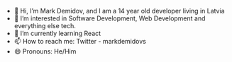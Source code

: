 - 👋 Hi, I’m Mark Demidov, and I am a 14 year old developer living in Latvia
- 👀 I’m interested in Software Development, Web Development and everything else tech.
- 🌱 I’m currently learning React
- 📫 How to reach me: Twitter - markdemidovs
- 😄 Pronouns: He/Him

